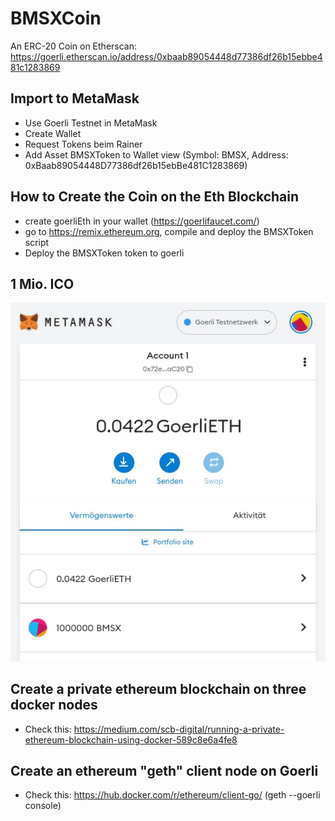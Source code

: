 # BMSXCoin
An ERC-20 Coin on Etherscan: https://goerli.etherscan.io/address/0xbaab89054448d77386df26b15ebbe481c1283869

## Import to MetaMask
* Use Goerli Testnet in MetaMask
* Create Wallet
* Request Tokens beim Rainer
* Add Asset BMSXToken to Wallet view (Symbol: BMSX, Address: 0xBaab89054448D77386df26b15ebBe481C1283869)

## How to Create the Coin on the Eth Blockchain

* create goerliEth in your wallet (https://goerlifaucet.com/)
* go to https://remix.ethereum.org, compile and deploy the BMSXToken script
* Deploy the BMSXToken token to goerli

## 1 Mio. ICO

![BMSX ICO](assets/bmsxCoin.jpg?raw=true "ICO Wallet")

## Create a private ethereum blockchain on three docker nodes

* Check this: https://medium.com/scb-digital/running-a-private-ethereum-blockchain-using-docker-589c8e6a4fe8

## Create an ethereum "geth" client node on Goerli

* Check this: https://hub.docker.com/r/ethereum/client-go/  (geth --goerli console)
